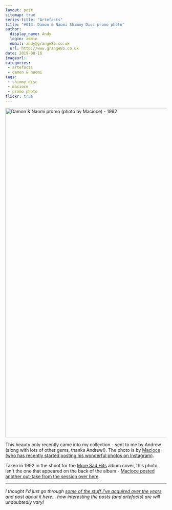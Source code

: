 ```yaml
---
layout: post
sitemap: true
series-title: "Artefacts" 
title: "#013: Damon & Naomi Shimmy Disc promo photo"
author:
  display_name: Andy
  login: admin
  email: andy@grange85.co.uk
  url: http://www.grange85.co.uk
date: 2019-08-16
imageurl: 
categories:
 - artefacts
 - damon & naomi
tags:
 - shimmy disc
 - macioce
 - promo photo
flickr: true
---
```


<a data-flickr-embed="true"  href="https://www.flickr.com/photos/grange85/48260870377/in/dateposted/" title="Damon &amp; Naomi promo (photo by Macioce) - 1992"><img src="https://live.staticflickr.com/65535/48260870377_fe0ee125d9_b.jpg" width="776" height="1024" alt="Damon &amp; Naomi promo (photo by Macioce) - 1992"></a>

This beauty only recently came into my collection - sent to me by Andrew (along with lots of other gems, thanks Andrew!). The photo is by [Macioce (who has recently started posting his wonderful photos on Instagram)](https://www.instagram.com/maciocephotography/). 

Taken in 1992 in the shoot for the [More Sad Hits](/database/damon-and-naomi/releases/damon-and-naomi-more-sad-hits/) album cover, this photo isn't the one that appeared on the back of the album - [Macioce posted another out-take from the session over here](https://www.instagram.com/p/BzQsr_tFm-l/).

---

_I thought I'd just go through [some of the stuff I've acquired over the years](/category/artefacts/) and post about it here... how interesting the posts (and artefacts) are will undoubtedly vary!_

